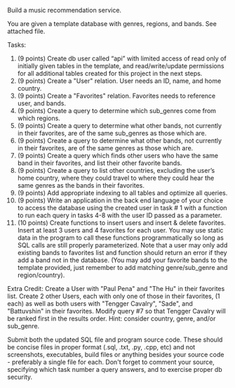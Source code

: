 Build a music recommendation service.

You are given a template database with genres, regions, and bands. See attached file.

Tasks:
  1. (9 points) Create db user called “api” with limited access of read only of initially given tables in the template, and read/write/update permissions for all additional tables created for this project in the next steps.
  2. (9 points) Create a "User" relation. User needs an ID, name, and home country.
  3. (9 points) Create a "Favorites" relation. Favorites needs to reference user, and bands.
  4. (9 points) Create a query to determine which sub_genres come from which regions.
  5. (9 points) Create a query to determine what other bands, not currently in their favorites, are of the same sub_genres as those which are.
  6. (9 points) Create a query to determine what other bands, not currently in their favorites, are of the same genres as those which are.
  7. (9 points) Create a query which finds other users who have the same band in their favorites, and list their other favorite bands.
  8. (9 points) Create a query to list other countries, excluding the user’s home country, where they could travel to where they could hear the same genres as the bands in their favorites.
  9. (9 points) Add appropriate indexing to all tables and optimize all queries.
  10. (9 points) Write an application in the back end language of your choice to access the database using the created user in task # 1 with a function to run each query in tasks 4-8 with the user ID passed as a parameter.
  11. (10 points) Create functions to insert users and insert & delete favorites. Insert at least 3 users and 4 favorites for each user. You may use static data in the program to call these functions programmatically so long as SQL calls are still properly parameterized. Note that a user may only add existing bands to favorites list and function should return an error if they add a band not in the database. (You may add your favorite bands to the template provided, just remember to add matching genre/sub_genre and region/country).

Extra Credit: Create a User with "Paul Pena" and "The Hu" in their favorites list. Create 2 other Users, each with only one of those in their favorites, (1 each) as well as both users with "Tengger Cavalry", "Sade", and "Battuvshin" in their favorites. Modify query #7 so that Tengger Cavalry will be ranked first in the results order. Hint: consider country, genre, and/or sub_genre.

Submit both the updated SQL file and program source code. These should be concise files in proper format (.sql, .txt, .py, .cpp, etc) and not screenshots, executables, build files or anything besides your source code - preferably a single file for each. Don't forget to comment your source, specifying which task number a query answers, and to exercise proper db security.
